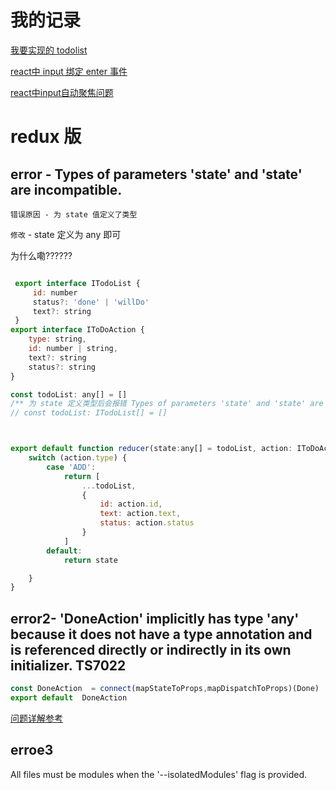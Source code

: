 # 我的记录

[我要实现的 todolist](http://www.todolist.cn/)

[react中 input 绑定 enter 事件](https://www.jianshu.com/p/01c8886e0483)

[react中input自动聚焦问题](https://www.cnblogs.com/sunLemon/p/9020882.html)

# redux 版

## error -  Types of parameters 'state' and 'state' are incompatible.

`错误原因 - 为 state 值定义了类型`

`修改` - state 定义为 any 即可

为什么嘞??????

```javascript

 export interface ITodoList {
     id: number
     status?: 'done' | 'willDo'
     text?: string
 }
export interface IToDoAction {
    type: string,
    id: number | string,
    text?: string
    status?: string
}

const todoList: any[] = []
/** 为 state 定义类型后会报错 Types of parameters 'state' and 'state' are incompatible. */
// const todoList: ITodoList[] = []



export default function reducer(state:any[] = todoList, action: IToDoAction) {
    switch (action.type) {
        case 'ADD':
            return [
                ...todoList,
                {
                    id: action.id,
                    text: action.text,
                    status: action.status
                }
            ]
        default:
            return state

    }
}
```

## error2- 'DoneAction' implicitly has type 'any' because it does not have a type annotation and is referenced directly or indirectly in its own initializer.  TS7022

```javascript
const DoneAction  = connect(mapStateToProps,mapDispatchToProps)(Done)
export default  DoneAction
```

[问题详解参考](https://www.520mwx.com/view/52982)

## erroe3

All files must be modules when the '--isolatedModules' flag is provided.

[](https://github.com/Microsoft/TypeScript/issues/15230)